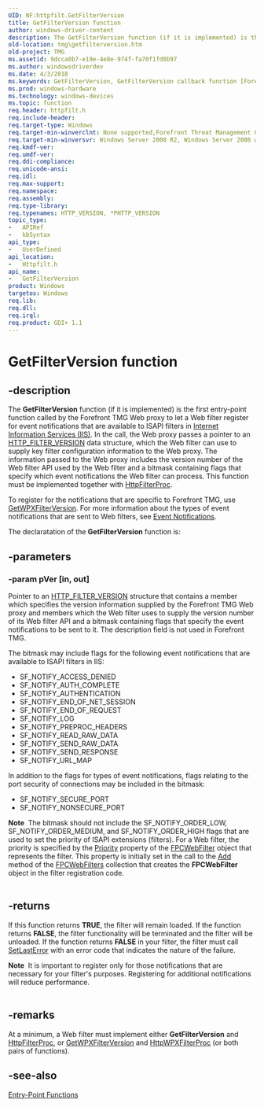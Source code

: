 ```yaml
---
UID: NF:httpfilt.GetFilterVersion
title: GetFilterVersion function
author: windows-driver-content
description: The GetFilterVersion function (if it is implemented) is the first entry-point function called by the Forefront TMG Web proxy to let a Web filter register for event notifications that are available to ISAPI filters in Internet Information Services (IIS).
old-location: tmg\getfilterversion.htm
old-project: TMG
ms.assetid: 9dcca0b7-e19e-4e8e-974f-fa70f1fd0b97
ms.author: windowsdriverdev
ms.date: 4/3/2018
ms.keywords: GetFilterVersion, GetFilterVersion callback function [Forefront TMG], httpfilt/GetFilterVersion, tmg.getfilterversion
ms.prod: windows-hardware
ms.technology: windows-devices
ms.topic: function
req.header: httpfilt.h
req.include-header: 
req.target-type: Windows
req.target-min-winverclnt: None supported,Forefront Threat Management Gateway (TMG) 2010
req.target-min-winversvr: Windows Server 2008 R2, Windows Server 2008 with SP2 (64-bit only) [desktop apps only]
req.kmdf-ver: 
req.umdf-ver: 
req.ddi-compliance: 
req.unicode-ansi: 
req.idl: 
req.max-support: 
req.namespace: 
req.assembly: 
req.type-library: 
req.typenames: HTTP_VERSION, *PHTTP_VERSION
topic_type:
-	APIRef
-	kbSyntax
api_type:
-	UserDefined
api_location:
-	Httpfilt.h
api_name:
-	GetFilterVersion
product: Windows
targetos: Windows
req.lib: 
req.dll: 
req.irql: 
req.product: GDI+ 1.1
---
```


# GetFilterVersion function


## -description


The <b>GetFilterVersion</b> function (if it is implemented) is the first entry-point function called by the Forefront TMG Web proxy to let a Web filter register for event notifications that are available to ISAPI filters in <a href="m_gly.htm">Internet Information Services (IIS)</a>. In the call, the Web proxy passes a pointer to an <a href="https://msdn.microsoft.com/070456a6-fbee-4660-bd8e-05ff54e04ba7">HTTP_FILTER_VERSION</a> data structure, which the Web filter can use to supply key filter configuration information to the Web proxy. The information passed to the Web proxy includes the version number of the Web filter API used by the Web filter and a bitmask containing flags that specify which event notifications the Web filter can process. This function must be implemented together with <a href="https://msdn.microsoft.com/15a44eb7-641b-4115-992e-6d08cb09be54">HttpFilterProc</a>.

To register for the notifications that are specific to Forefront TMG, use <a href="https://msdn.microsoft.com/83f874bc-5d2c-4a47-89b9-55230fbcce9d">GetWPXFilterVersion</a>. For more information about the types of event notifications that are sent to Web filters, see <a href="https://msdn.microsoft.com/288ec01e-1f1b-41ca-b433-d12053501979">Event Notifications</a>.

The declaratation of the <b>GetFilterVersion</b> function is:


## -parameters




### -param pVer [in, out]

Pointer to an <a href="https://msdn.microsoft.com/070456a6-fbee-4660-bd8e-05ff54e04ba7">HTTP_FILTER_VERSION</a> structure that contains a member which specifies the version information supplied by the Forefront TMG Web proxy and members which the Web filter uses to supply the version number of its Web filter API and a bitmask containing flags that specify the event notifications to be sent to it. The description field is not used in Forefront TMG.
						

The bitmask may include flags for the following event notifications that are available to ISAPI filters in IIS:

<ul>
<li>SF_NOTIFY_ACCESS_DENIED</li>
<li>SF_NOTIFY_AUTH_COMPLETE</li>
<li>SF_NOTIFY_AUTHENTICATION</li>
<li>SF_NOTIFY_END_OF_NET_SESSION</li>
<li>SF_NOTIFY_END_OF_REQUEST</li>
<li>SF_NOTIFY_LOG</li>
<li>SF_NOTIFY_PREPROC_HEADERS</li>
<li>SF_NOTIFY_READ_RAW_DATA</li>
<li>SF_NOTIFY_SEND_RAW_DATA</li>
<li>SF_NOTIFY_SEND_RESPONSE</li>
<li>SF_NOTIFY_URL_MAP</li>
</ul>
In addition to the flags for types of event notifications, flags relating to the port security of connections may be included in the bitmask:

<ul>
<li>SF_NOTIFY_SECURE_PORT</li>
<li>SF_NOTIFY_NONSECURE_PORT</li>
</ul>
<div class="alert"><b>Note</b>  The bitmask should not include the SF_NOTIFY_ORDER_LOW, SF_NOTIFY_ORDER_MEDIUM, and SF_NOTIFY_ORDER_HIGH flags that are used to set the priority of ISAPI extensions (filters). For a Web filter, the  priority is specified by the <a href="https://msdn.microsoft.com/3ebb984d-e75c-4db9-8333-ff1585bd493b">Priority</a> property of the <a href="https://msdn.microsoft.com/1960d3e9-a369-409e-b466-4fa42680c00c">FPCWebFilter</a> object that represents the filter. This property is initially set in the call to the <a href="https://msdn.microsoft.com/library/windows/hardware/dn938485">Add</a> method of the <a href="https://msdn.microsoft.com/769cafa8-3f93-4dda-983a-a61e47d28978">FPCWebFilters</a> collection that creates the <b>FPCWebFilter</b> object in the filter registration code.</div>
<div> </div>

## -returns



If this function returns <b>TRUE</b>, the filter will remain loaded. If the function returns <b>FALSE</b>, the filter functionality will be terminated and the filter will be unloaded. If the function returns <b>FALSE</b> in your filter, the filter must call <a href="http://go.microsoft.com/fwlink/p/?linkid=21810">SetLastError</a> with an error code that indicates the nature of the failure.

<div class="alert"><b>Note</b>  It is important to register only for those notifications that are necessary for your filter's purposes. Registering for additional notifications will reduce performance.</div>
<div> </div>



## -remarks



At a minimum, a Web filter must implement either <b>GetFilterVersion</b> and <a href="https://msdn.microsoft.com/15a44eb7-641b-4115-992e-6d08cb09be54">HttpFilterProc</a>, or <a href="https://msdn.microsoft.com/83f874bc-5d2c-4a47-89b9-55230fbcce9d">GetWPXFilterVersion</a> and <a href="https://msdn.microsoft.com/d0d25ed4-2cc7-4dd3-ba89-07e7370909b4">HttpWPXFilterProc</a> (or both pairs of functions).




## -see-also




<a href="https://msdn.microsoft.com/371c9784-7d7a-4020-8e49-a8b6a72f2b5c">Entry-Point Functions</a>
 

 

